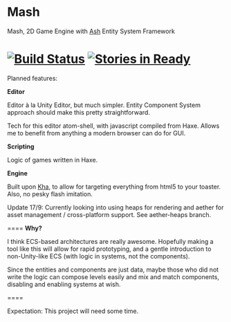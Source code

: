 Mash
====

Mash, 2D Game Engine with [Ash](http://www.ashframework.org/) Entity System Framework

[![Build Status](https://travis-ci.org/Rahazan/Mash.svg?branch=master)](https://travis-ci.org/Rahazan/Mash) [![Stories in Ready](https://badge.waffle.io/Rahazan/Mash.png?label=ready&title=Ready)](https://waffle.io/Rahazan/Mash)
====
Planned features:

**Editor**

Editor à la Unity Editor, but much simpler. Entity Component System approach should make this pretty straightforward.

Tech for this editor
atom-shell, with javascript compiled from Haxe. Allows me to benefit from anything a modern browser can do for GUI.

**Scripting**

Logic of games written in Haxe.

**Engine**

Built upon [Kha](https://github.com/KTXSoftware/Kha), to allow for targeting everything from html5 to your toaster. Also, no pesky flash imitation.

Update 17/9: Currently looking into using heaps for rendering and aether for asset management / cross-platform support. See aether-heaps branch.

====
**Why?**

I think ECS-based architectures are really awesome. Hopefully making a tool like this will allow for rapid prototyping, and a gentle introduction to non-Unity-like ECS (with logic in systems, not the components). 

Since the entities and components are just data, maybe those who did not write the logic can compose levels easily and mix and match components, disabling and enabling systems at wish.

====

Expectation: This project will need some time.
